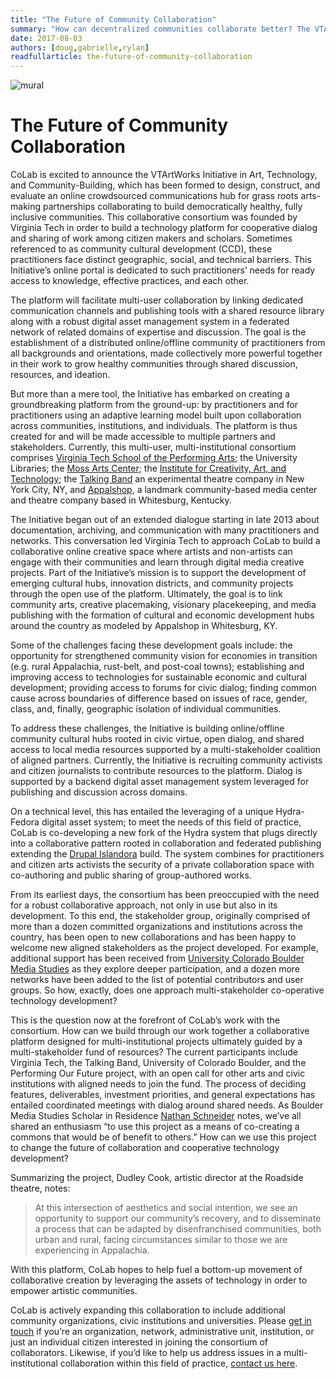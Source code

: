 ```yaml
---
title: "The Future of Community Collaboration"
summary: "How can decentralized communities collaborate better? The VTArtWorks initiative might just be the solution."
date: 2017-08-03
authors: [doug,gabrielle,rylan]
readfullarticle: the-future-of-community-collaboration
---
```


<img src="/assets/img/blog/mural.jpg" class="center-element" alt="mural">

# The Future of Community Collaboration

CoLab is excited to announce the VTArtWorks Initiative in Art, Technology, and Community-Building, which has been formed to design, construct, and evaluate an online crowdsourced  communications hub for grass roots arts-making partnerships collaborating to build democratically healthy, fully inclusive communities. This collaborative consortium was founded by Virginia Tech in order to build a technology platform for cooperative dialog and sharing of work among citizen makers and scholars. Sometimes referenced to as community cultural development (CCD), these practitioners face distinct geographic, social, and technical barriers. This Initiative’s online portal is dedicated to such practitioners’ needs for ready access to knowledge, effective practices, and each other.

The platform will facilitate multi-user collaboration by linking dedicated communication channels and publishing tools with a shared resource library along with a robust digital asset management system in a federated network of related domains of expertise and discussion. The goal is the establishment of a distributed online/offline community of practitioners from all backgrounds and orientations, made collectively more powerful together in their work to grow healthy communities through shared discussion, resources, and ideation. 

But more than a mere tool, the Initiative has embarked on creating a groundbreaking platform from the ground-up: by practitioners and for practitioners using an adaptive learning model built upon collaboration across communities, institutions, and individuals. The platform is thus created for and will be made accessible to multiple partners and stakeholders. Currently, this multi-user, multi-institutional consortium comprises [Virginia Tech School of the Performing Arts](http://www.performingarts.vt.edu/); the University Libraries; the [Moss Arts Center](https://www.artscenter.vt.edu/Online/); the [Institute for Creativity, Art, and Technology](https://www.icat.vt.edu/); the [Talking Band](http://talkingband.org/about-talking-band/) an experimental theatre company in New York City, NY, and [Appalshop](http://appalshop.org/), a landmark community-based media center and theatre company based in Whitesburg, Kentucky. 

The Initiative began out of an extended dialogue starting in late 2013 about documentation, archiving, and communication with many practitioners and networks. This conversation led Virginia Tech to approach CoLab to build a collaborative online creative space where artists and non-artists can engage with their communities and learn through digital media creative projects. Part of the Initiative’s mission is to support the development of emerging cultural hubs, innovation districts, and community projects through the open use of the platform. Ultimately, the goal is to link community arts, creative placemaking, visionary placekeeping, and media publishing with the formation of cultural and economic development hubs around the country as modeled by Appalshop in Whitesburg, KY.

Some of the challenges facing these development goals include: the opportunity for strengthened community vision for economies in transition (e.g. rural Appalachia, rust-belt, and post-coal towns); establishing and improving access to technologies for sustainable economic and cultural development; providing access to forums for civic dialog; finding common cause across boundaries of difference based on issues of race, gender, class, and, finally, geographic isolation of individual communities. 

To address these challenges, the Initiative is building online/offline community cultural hubs rooted in civic virtue, open dialog, and shared access to local media resources supported by a multi-stakeholder coalition of aligned partners. Currently, the Initiative is recruiting community activists and citizen journalists to contribute resources to the platform. Dialog is supported by a backend digital asset management system leveraged for publishing and discussion across domains.

On a technical level, this has entailed the leveraging of a unique Hydra-Fedora digital asset system; to meet the needs of this field of practice, CoLab is co-developing a new fork of the Hydra system that plugs directly into a collaborative pattern rooted in collaboration and federated publishing extending the [Drupal Islandora](http://islandora.ca/) build. The system combines for practitioners and citizen arts activists the security of a private collaboration space with co-authoring and public sharing of group-authored works. 

From its earliest days, the consortium has been preoccupied with the need for a robust collaborative approach, not only in use but also in its development. To this end, the stakeholder group, originally comprised of more than a dozen committed organizations and institutions across the country, has been open to new collaborations and has been happy to welcome new aligned stakeholders as the project developed. For example, additional support has been received from [University Colorado Boulder Media Studies](http://www.colorado.edu/cmci/academics/media-studies) as they explore deeper participation, and a dozen more networks have been added to the list of potential contributors and user groups. So how, exactly, does one approach multi-stakeholder co-operative technology development?

This is the question now at the forefront of CoLab’s work with the consortium. How can we build through our work together a collaborative platform designed for multi-institutional projects ultimately guided by a multi-stakeholder fund of resources? The current participants include Virginia Tech, the Talking Band, University of Colorado Boulder, and the Performing Our Future project, with an open call for other arts and civic institutions with aligned needs to join the fund. The process of deciding features, deliverables, investment priorities, and general expectations has entailed coordinated meetings with dialog around shared needs. As Boulder Media Studies Scholar in Residence [Nathan Schneider](http://nathanschneider.info/) notes, we’ve all shared an enthusiasm “to use this project as a means of co-creating a commons that would be of benefit to others.” How can we use this project to change the future of collaboration and cooperative technology development?

Summarizing the project, Dudley Cook, artistic director at the Roadside theatre, notes:
> At this intersection of aesthetics and social intention, we see an opportunity to support our community’s recovery, and to disseminate a process that can be adapted by disenfranchised communities, both urban and rural, facing circumstances similar to those we are experiencing in Appalachia.

With this platform, CoLab hopes to help fuel a bottom-up movement of collaborative creation by leveraging the assets of technology in order to empower artistic communities.

CoLab is actively expanding this collaboration to include additional community organizations, civic institutions and universities. Please [get in touch](https://colab.coop/contact/) if you’re an organization, network, administrative unit, institution, or just an individual citizen interested in joining the consortium of collaborators. Likewise, if you’d like to help us address issues in a multi-institutional collaboration within this field of practice, [contact us here](https://colab.coop/contact/).

